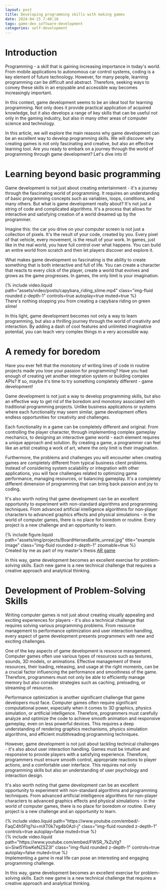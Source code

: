 ```yaml
---
layout: post
title: Developing programming skills with making games
date: 2024-04-15 7:40:16
tags: game-dev software-development 
categories: self-development
---
```


# Introduction

Programming - a skill that is gaining increasing importance in today's world. From mobile applications to autonomous car control systems, coding is a key element of future technology. However, for many people, learning programming can be difficult and abstract. Therefore, seeking ways to convey these skills in an enjoyable and accessible way becomes increasingly important.

In this context, game development seems to be an ideal tool for learning programming. Not only does it provide practical application of acquired knowledge, but it also develops a range of key skills that can be useful not only in the gaming industry, but also in many other areas of computer science and technology.

In this article, we will explore the main reasons why game development can be an excellent way to develop programming skills. We will discover why creating games is not only fascinating and creative, but also an effective learning tool. Are you ready to embark on a journey through the world of programming through game development? Let's dive into it!

# Learning beyond basic programming
Game development is not just about creating entertainment - it's a journey through the fascinating world of programming. It requires an understanding of basic programming concepts such as variables, loops, conditions, and many others. But what is game development really about? It's not just a string of code and complicated algorithms. It's a process that allows for interactive and satisfying creation of a world dreamed up by the programmer.

Imagine this: the car you drive on your computer screen is not just a collection of pixels. It's the result of your code, created by you. Every pixel of that vehicle, every movement, is the result of your work. In games, just like in the real world, you have full control over what happens. You can build an entire world from scratch and then let players discover and explore it.

What makes game development so fascinating is the ability to create something that is both interactive and full of life. You can create a character that reacts to every click of the player, create a world that evolves and grows as the game progresses. In games, the only limit is your imagination.

<div class="row mt-3">
    <div class="col-sm mt-3 mt-md-0">
        {% include video.liquid path="assets/video/posts/capybara_riding_slime.mp4" class="img-fluid rounded z-depth-1" controls=true autoplay=true muted=true %}
    </div>
</div>
<div class="caption">
   There's nothing stopping you from creating a capybara riding on green slime!
</div>

In this light, game development becomes not only a way to learn programming, but also a thrilling journey through the world of creativity and interaction. By adding a dash of cool features and unlimited imaginative potential, you can teach very complex things in a very accessible way.

# A remedy for boredom

Have you ever felt that the monotony of writing lines of code in routine projects made you lose your passion for programming? Have you had enough of creating yet another integration system or building complex APIs? If so, maybe it's time to try something completely different - game development!

Game development is not just a way to develop programming skills, but also an effective way to get rid of the boredom and monotony associated with traditional programming projects. Unlike business applications or systems where each functionality may seem similar, game development offers endless opportunities for creativity and challenges.

Each functionality in a game can be completely different and original. From controlling the player character, through implementing complex gameplay mechanics, to designing an interactive game world - each element requires a unique approach and solution. By creating a game, a programmer can feel like an artist creating a work of art, where the only limit is their imagination.

Furthermore, the problems and challenges you will encounter when creating games are completely different from typical business client problems. Instead of considering system scalability or integration with other applications, you will face challenges related to optimizing game performance, managing resources, or balancing gameplay. It's a completely different dimension of programming that can bring back passion and joy to coding.

It's also worth noting that game development can be an excellent opportunity to experiment with non-standard algorithms and programming techniques. From advanced artificial intelligence algorithms for non-player characters to advanced graphics effects and physical simulations - in the world of computer games, there is no place for boredom or routine. Every project is a new challenge and an opportunity to learn.


<div class="col-sm mt-3 mt-md-0">
    {% include figure.liquid  path="assets/img/projects/BoardHeroesBattle_unreal.jpg" title="example image" class="img-fluid rounded z-depth-1" zoomable=true %}
</div>
<div class="caption">Created by me as part of my master's thesis <a href="https://ziumper.github.io/projects/board-heroes-battle"> AR game</a></div>

In this way, game development becomes an excellent exercise for problem-solving skills. Each new game is a new technical challenge that requires a creative approach and analytical thinking.


# Development of Problem-Solving Skills
Writing computer games is not just about creating visually appealing and exciting experiences for players - it's also a technical challenge that requires solving various programming problems. From resource management to performance optimization and user interaction handling, every aspect of game development presents programmers with new and exciting challenges.

One of the key aspects of game development is resource management. Computer games often use various types of resources such as textures, sounds, 3D models, or animations. Effective management of these resources, their loading, releasing, and usage at the right moments, can be a crucial factor influencing the performance and smoothness of the game. Therefore, programmers must not only be able to efficiently manage memory but also consider strategies such as caching, preloading, or streaming of resources.

Performance optimization is another significant challenge that game developers must face. Computer games often require significant computational power, especially when it comes to 3D graphics, physics simulation, or artificial intelligence. Therefore, programmers must carefully analyze and optimize the code to achieve smooth animation and responsive gameplay, even on less powerful devices. This requires a deep understanding of rendering graphics mechanisms, physics simulation algorithms, and efficient multithreading programming techniques.

However, game development is not just about tackling technical challenges - it's also about user interaction handling. Games must be intuitive and responsive to provide players with a satisfying experience. Therefore, programmers must ensure smooth control, appropriate reactions to player actions, and a comfortable user interface. This requires not only programming skills but also an understanding of user psychology and interaction design.

It's also worth noting that game development can be an excellent opportunity to experiment with non-standard algorithms and programming techniques. From advanced artificial intelligence algorithms for non-player characters to advanced graphics effects and physical simulations - in the world of computer games, there is no place for boredom or routine. Every project is a new challenge and an opportunity to learn.

<div class="row mt-3">
    <div class="col-sm mt-3 mt-md-0">
        {% include video.liquid path="https://www.youtube.com/embed/-FaqC4h5Ftg?si=mXT0k7xg4b0AzI-j" class="img-fluid rounded z-depth-1" controls=true autoplay=false muted=true %}
    </div>
    <div class="col-sm mt-3 mt-md-0">
        {% include video.liquid path="https://www.youtube.com/embed/FWSR_7kZuYg?si=Siwl5YbwKeNZSZ3l" class="img-fluid rounded z-depth-1" controls=true autoplay=false muted=true %}
    </div>
</div>
<div class="caption">Implementing a game in real life can pose an interesting and engaging programming challenge.</div>

In this way, game development becomes an excellent exercise for problem-solving skills. Each new game is a new technical challenge that requires a creative approach and analytical thinking.